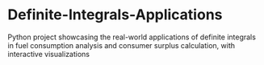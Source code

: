 # Definite-Integrals-Applications
Python project showcasing the real-world applications of definite integrals in fuel consumption analysis and consumer surplus calculation, with interactive visualizations
